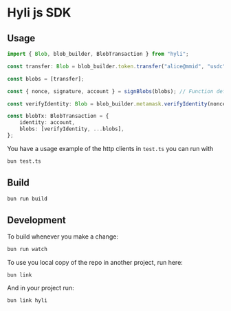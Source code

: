 # Hyli js SDK

## Usage

```ts
import { Blob, blob_builder, BlobTransaction } from "hyli";

const transfer: Blob = blob_builder.token.transfer("alice@mmid", "usdc", 4, null);

const blobs = [transfer];

const { nonce, signature, account } = signBlobs(blobs); // Function defined in you project

const verifyIdentity: Blob = blob_builder.metamask.verifyIdentity(nonce, signature);

const blobTx: BlobTransaction = {
    identity: account,
    blobs: [verifyIdentity, ...blobs],
};
```

You have a usage example of the http clients in `test.ts` you can run with

```sh
bun test.ts
```

## Build

```sh
bun run build
```

## Development

To build whenever you make a change:

```sh
bun run watch
```

To use you local copy of the repo in another project, run here:

```
bun link
```

And in your project run:

```sh
bun link hyli
```
